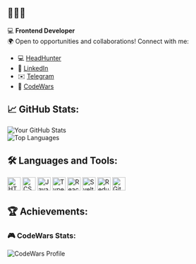 ## 👋👋👋

💻 **Frontend Developer**  
🌍 Open to opportunities and collaborations! Connect with me:  
- 💻 [HeadHunter](https://hh.ru/resume/239c9d37ff0dd203ce0039ed1f61487039524b)  
- 💼 [LinkedIn](https://www.linkedin.com/in/alexey-kukrus/)  
- ✉️ [Telegram](https://t.me/alexey_front)  
- 🥋 [CodeWars](https://www.codewars.com/users/AlexeyKukrus)  


## 📈 GitHub Stats:

![Your GitHub Stats](https://github-readme-stats.vercel.app/api?username=AlexeyKukrus&show_icons=true&theme=radical)  
![Top Languages](https://github-readme-stats.vercel.app/api/top-langs/?username=AlexeyKukrus&layout=compact&theme=radical)


## 🛠️ Languages and Tools:

<p align="left">
  <img src="https://cdn.jsdelivr.net/gh/devicons/devicon/icons/html5/html5-original.svg" alt="HTML5" width="30" height="30"/> 
  <img src="https://cdn.jsdelivr.net/gh/devicons/devicon/icons/css3/css3-original.svg" alt="CSS3" width="30" height="30"/>
  <img src="https://cdn.jsdelivr.net/gh/devicons/devicon/icons/javascript/javascript-original.svg" alt="JavaScript" width="30" height="30"/>
  <img src="https://cdn.jsdelivr.net/gh/devicons/devicon/icons/typescript/typescript-original.svg" alt="TypeScript" width="30" height="30"/>
  <img src="https://cdn.jsdelivr.net/gh/devicons/devicon/icons/react/react-original.svg" alt="React" width="30" height="30"/>
  <img src="https://cdn.jsdelivr.net/gh/devicons/devicon/icons/svelte/svelte-original.svg" alt="Svelte" width="30" height="30"/>
  <img src="https://cdn.jsdelivr.net/gh/devicons/devicon/icons/redux/redux-original.svg" alt="Redux" width="30" height="30"/>
  <img src="https://cdn.jsdelivr.net/gh/devicons/devicon/icons/git/git-original.svg" alt="Git" width="30" height="30"/>
</p>

## 🏆 Achievements:

### 🎮 CodeWars Stats:
![CodeWars Profile](https://www.codewars.com/users/AlexeyKukrus/badges/large)

